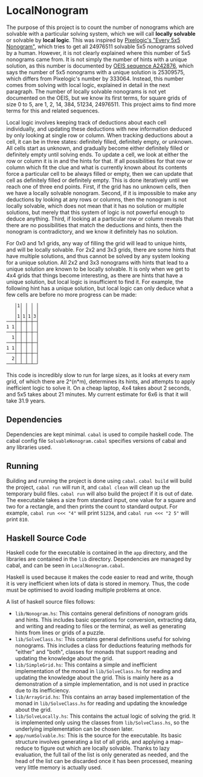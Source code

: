 # LocalNonogram

The purpose of this project is to count the number of nonograms which are solvable with a particular solving system, which we will call **locally solvable** or solvable by **local logic**. This was inspired by [Pixelogic's "Every 5x5 Nonogram"](https://pixelogic.app/every-5x5-nonogram), which tries to get all 24976511 solvable 5x5 nonograms solved by a human. However, it is not clearly explained where this number of 5x5 nonograms came from. It is not simply the number of hints with a unique solution, as this number is documented by [OEIS sequence A242876](https://oeis.org/A242876), which says the number of 5x5 nonograms with a unique solution is 25309575, which differs from Pixelogic's number by 333064. Instead, this number comes from solving with local logic, explained in detail in the next paragraph. The number of locally solvable nonograms is not yet documented on the OEIS, but we know its first terms, for square grids of size 0 to 5, are 1, 2, 14, 384, 51234, 24976511. This project aims to find more terms for this and related sequences.

Local logic involves keeping track of deductions about each cell individually, and updating these deductions with new information deduced by only looking at single row or column. When tracking deductions about a cell, it can be in three states: definitely filled, definitely empty, or unknown. All cells start as unknown, and gradually become either definitely filled or definitely empty until solving ends. To update a cell, we look at either the row or column it is in and the hints for that. If all possibilities for that row or column which fit the clue and what is currently known about its contents force a particular cell to be always filled or empty, then we can update that cell as definitely filled or definitely empty. This is done iteratively until we reach one of three end points. First, if the grid has no unknown cells, then we have a locally solvable nonogram. Second, if it is impossible to make any deductions by looking at any rows or columns, then the nonogram is not locally solvable, which does not mean that it has no solution or multiple solutions, but merely that this system of logic is not powerful enough to deduce anything. Third, if looking at a particular row or column reveals that there are no possibilities that match the deductions and hints, then the nonogram is contradictory, and we know it definitely has no solution.

For 0x0 and 1x1 grids, any way of filling the grid will lead to unique hints, and will be locally solvable. For 2x2 and 3x3 grids, there are some hints that have multiple solutions, and thus cannot be solved by any system looking for a unique solution. All 2x2 and 3x3 nonograms with hints that lead to a unique solution are known to be locally solvable. It is only when we get to 4x4 grids that things become interesting, as there are hints that have a unique solution, but local logic is insufficient to find it. For example, the following hint has a unique solution, but local logic can only deduce what a few cells are before no more progress can be made:

```
   │1│ │ │ │
   │ │ │ │ │
   │1│1│1│3│
───┼─┼─┼─┼─┤
1 1│ │ │ │ │
───┼─┼─┼─┼─┤
  1│ │ │ │ │
───┼─┼─┼─┼─┤
1 1│ │ │ │ │
───┼─┼─┼─┼─┤
  2│ │ │ │ │
───┴─┴─┴─┴─┘
```

This code is incredibly slow to run for large sizes, as it looks at every nxm grid, of which there are 2^(n*m), determines its hints, and attempts to apply inefficient logic to solve it. On a cheap laptop, 4x4 takes about 2 seconds, and 5x5 takes about 21 minutes. My current estimate for 6x6 is that it will take 31.9 years.

## Dependencies

Dependencies are kept minimal. `cabal` is used to compile haskell code. The cabal config file `SolvableNonogram.cabal` specifies versions of cabal and any libraries used.

## Running

Building and running the project is done using `cabal`. `cabal build` will build the project, `cabal run` will run it, and `cabal clean` will clean up the temporary build files. `cabal run` will also build the project if it is out of date. The executable takes a size from standard input, one value for a square and two for a rectangle, and then prints the count to standard output. For example, `cabal run <<< "4"` will print `51234`, and `cabal run <<< "2 5"` will print `810`.

## Haskell Source Code

Haskell code for the executable is contained in the `app` directory, and the libraries are contained in the `lib` directory. Dependencies are managed by cabal, and can be seen in `LocalNonogram.cabal`.

Haskell is used because it makes the code easier to read and write, though it is very inefficient when lots of data is stored in memory. Thus, the code must be optimised to avoid loading multiple problems at once.

A list of haskell source files follows:
* `lib/Nonogram.hs`: This contains general definitions of nonogram grids and hints. This includes basic operations for conversion, extracting data, and writing and reading to files or the terminal, as well as generating hints from lines or grids of a puzzle.
* `lib/SolveClass.hs`: This contains general definitions useful for solving nonograms. This includes a class for deductions featuring methods for "either" and "both", classes for monads that support reading and updating the knowledge about the grid.
* `lib/SimpleGrid.hs`: This contains a simple and inefficient implementation of the monad in `lib/SolveClass.hs` for reading and updating the knowledge about the grid. This is mainly here as a demonstration of a simple implementation, and is not used in practice due to its inefficiency.
* `lib/ArrayGrid.hs`: This contains an array based implementation of the monad in `lib/SolveClass.hs` for reading and updating the knowledge about the grid.
* `lib/SolveLocally.hs`: This contains the actual logic of solving the grid. It is implemented only using the classes from `lib/SolveClass.hs`, so the underlying implementation can be chosen later.
* `app/numSolvable.hs`: This is the source for the executable. Its basic structure involves generating a list of all grids, and applying a map-reduce to figure out which are locally solvable. Thanks to lazy evaluation, the full tail of the list is only generated as needed, and the head of the list can be discarded once it has been processed, meaning very little memory is actually used.